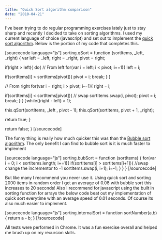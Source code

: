 ```yaml
---
title: "Quick Sort algorithm comparison"
date: "2010-04-21"
---
```


I've been trying to do regular programming exercises lately just to stay sharp and recently I decided to take on sorting algorithms. I used my current language of choice (javascript) and set out to implement the [quick sort algorithm](http://en.wikipedia.org/wiki/Quicksort). Below is the portion of my code that completes this.

\[sourcecode language="js"\] sorting.qSort = function (sortItems, \_left, \_right) { var left = \_left, right = \_right, pivot = right;

if(right > left){ do{ // From left for(var i = left; i < pivot; i+=1){ left = i;

if(sortItems\[i\] > sortItems\[pivot\]){ pivot = i; break; } }

// From right for(var i = right; i > pivot; i-=1){ right = i;

if(sortItems\[i\] < sortItems\[pivot\]){ // swap sortItems.swap(i, pivot); pivot = i; break; } } }while((right - left) > 1);

this.qSort(sortItems, \_left , pivot - 1); this.qSort(sortItems, pivot + 1, \_right);

return true; }

return false; } \[/sourcecode\]

The funny thing is really how much quicker this was than the [Bubble sort algorithm](http://en.wikipedia.org/wiki/Bubble_sort). The only benefit I can find to bubble sort is it is much faster to implement

\[sourcecode language="js"\] sorting.bubSort = function (sortItems) { for(var i = 0; i < sortItems.length; i+=1){ if(sortItems\[i\] > sortItems\[i+1\]){ //swap change the incrementor to -1 sortItems.swap(i, i+1); i=-1; } } } \[/sourcecode\]

But like many I recommend you never use it. Using quick sort and sorting 2000 items in random order I get an average of 0.08 with bubble sort this increases to 20 seconds! Also I recommend for javascript using the built in sorting function for arrays the below code beat out my implementation of quick sort everytime with an average speed of 0.01 seconds. Of course its also much easier to implement.

\[sourcecode language="js"\] sorting.internalSort = function sortNumber(a,b){ return a - b; } \[/sourcecode\]

All tests were performed in Chrome. It was a fun exercise overall and helped me brush up on my recursion skills.
